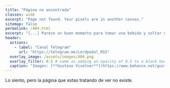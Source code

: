 ```yaml
---
title: "Página no encontrada"
classes: wide
excerpt: "Page not found. Your pixels are in another canvas."
sitemap: false
permalink: /404.html
excerpt: "[...] Parece un buen momento para tomar una bebida y soltar un discurso frío y calculado con un tono siniestro. Un discurso sobre política, orden, hermandad y poder. Pero los discursos son para las campañas y ahora es la hora de pasar a la acción."
header:
  actions:
    - label: "Canal Telegram"
      url: "https://telegram.me/Lordpedal_RSS"
  overlay_image: /assets/images/404.png
  overlay_filter: 0.5 # same as adding an opacity of 0.5 to a black background
  caption: "Imagen: [**Gustavo Viselner**](https://www.behance.net/gustavo_v)"
---
```


Lo siento, pero la página que estas tratando de ver no existe.
